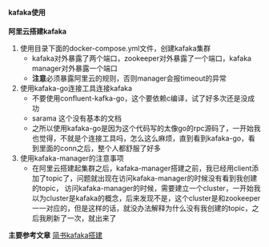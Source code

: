 #### kafaka使用
**阿里云搭建kafaka**
1. 使用目录下面的docker-compose.yml文件，创建kafaka集群
    * kafaka对外暴露了两个端口，zookeeper对外暴露了一个端口，kafaka manager对外暴露一个端口
    * **注意**必须暴露阿里云的规则，否则manager会报timeout的异常
2. 使用kafaka-go连接工具连接kafaka
    * 不要使用confluent-kafka-go，这个要依赖c编译，试了好多次还是没成功
    * sarama 这个没有基本的文档
    * 之所以使用kafaka-go是因为这个代码写的太像go的rpc源码了，一开始我也觉得，不就是个连接工具吗，怎么这么麻烦，直到看到kafaka-go，看到里面的conn之后，整个人都舒服了好多
3. 使用kafaka-manager的注意事项
    * 在阿里云搭建起集群之后，kafaka-manager搭建之前，我已经用client添加了topic了，问题就出现在访问kafaka-manager的时候没有看到我创建的topic，
    访问kafaka-manager的时候，需要建立一个cluster，一开始我以为cluster是kafaka的概念，后来发现不是，这个cluster是和zookeeper一一对应的，但是这样的话，就没办法解释为什么没有我创建的topic，之后我刷新了一次，就出来了


**主要参考文章** [简书kafaka搭建](www.jianshu.com/p/e324ceabf494) 
